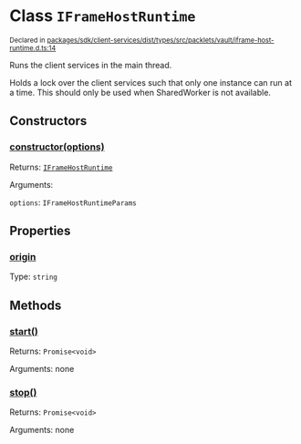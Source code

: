 # Class `IFrameHostRuntime`
<sub>Declared in [packages/sdk/client-services/dist/types/src/packlets/vault/iframe-host-runtime.d.ts:14]()</sub>


Runs the client services in the main thread.

Holds a lock over the client services such that only one instance can run at a time.
This should only be used when SharedWorker is not available.

## Constructors
### [constructor(options)]()


Returns: <code>[IFrameHostRuntime](/api/@dxos/client/classes/IFrameHostRuntime)</code>

Arguments: 

`options`: <code>IFrameHostRuntimeParams</code>

## Properties
### [origin]()
Type: <code>string</code>

## Methods
### [start()]()


Returns: <code>Promise&lt;void&gt;</code>

Arguments: none
### [stop()]()


Returns: <code>Promise&lt;void&gt;</code>

Arguments: none